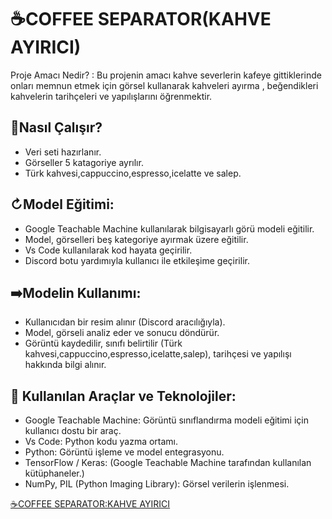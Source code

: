 # ☕COFFEE SEPARATOR(KAHVE AYIRICI)
Proje Amacı Nedir? : Bu projenin amacı kahve severlerin kafeye gittiklerinde onları memnun etmek için görsel kullanarak kahveleri ayırma , beğendikleri kahvelerin tarihçeleri ve yapılışlarını öğrenmektir. 
## 🔎Nasıl Çalışır?
* Veri seti hazırlanır.
* Görseller 5 katagoriye ayrılır.
* Türk kahvesi,cappuccino,espresso,icelatte ve salep.

  
## ↻Model Eğitimi:
* Google Teachable Machine kullanılarak bilgisayarlı görü modeli eğitilir.
* Model, görselleri beş kategoriye ayırmak üzere eğitilir.
* Vs Code kullanılarak kod hayata geçirilir.
* Discord botu yardımıyla kullanıcı ile etkileşime geçirilir.

## ➡️Modelin Kullanımı:
* Kullanıcıdan bir resim alınır (Discord aracılığıyla).
* Model, görseli analiz eder ve sonucu döndürür.
* Görüntü kaydedilir, sınıfı belirtilir (Türk kahvesi,cappuccino,espresso,icelatte,salep), tarihçesi ve yapılışı hakkında bilgi alınır.

## 🧰 Kullanılan Araçlar ve Teknolojiler:
* Google Teachable Machine: Görüntü sınıflandırma modeli eğitimi için kullanıcı dostu bir araç.
* Vs Code: Python kodu yazma ortamı.
* Python: Görüntü işleme ve model entegrasyonu.
* TensorFlow / Keras: (Google Teachable Machine tarafından kullanılan kütüphaneler.)
* NumPy, PIL (Python Imaging Library): Görsel verilerin işlenmesi.

[☕COFFEE SEPARATOR:KAHVE AYIRICI](https://github.com/powergirl34/PYTON-PRO?tab=readme-ov-file#readme)
